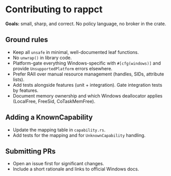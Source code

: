 # Contributing to rappct

**Goals:** small, sharp, and correct. No policy language, no broker in the crate.

## Ground rules
- Keep all `unsafe` in minimal, well-documented leaf functions.
- No `unwrap()` in library code.
- Platform-gate everything Windows-specific with `#[cfg(windows)]` and provide
  `UnsupportedPlatform` errors elsewhere.
- Prefer RAII over manual resource management (handles, SIDs, attribute lists).
- Add tests alongside features (unit + integration). Gate integration tests by features.
- Document memory ownership and which Windows deallocator applies (LocalFree, FreeSid, CoTaskMemFree).

## Adding a KnownCapability
- Update the mapping table in `capability.rs`.
- Add tests for the mapping and for `UnknownCapability` handling.

## Submitting PRs
- Open an issue first for significant changes.
- Include a short rationale and links to official Windows docs.
